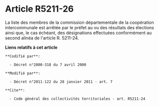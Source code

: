 # Article R5211-26

La liste des membres de la commission départementale de la coopération intercommunale est arrêtée par le préfet au vu des
résultats des élections ainsi que, le cas échéant, des désignations effectuées conformément au second alinéa de l'article R.
5211-24.

**Liens relatifs à cet article**

	**Codifié par**:

	  - Décret n°2000-318 du 7 avril 2000

	**Modifié par**:

	  - Décret n°2011-122 du 28 janvier 2011 - art. 7

	**Cite**:

	  - Code général des collectivités territoriales - art. R5211-24
